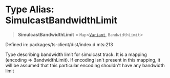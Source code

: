 # Type Alias: SimulcastBandwidthLimit

> **SimulcastBandwidthLimit** = `Map`\<[`Variant`](../enumerations/Variant.md), `BandwidthLimit`\>

Defined in: packages/ts-client/dist/index.d.mts:213

Type describing bandwidth limit for simulcast track.
It is a mapping (encoding => BandwidthLimit).
If encoding isn't present in this mapping, it will be assumed that this particular encoding shouldn't have any bandwidth limit
